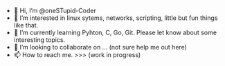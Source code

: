 - 👋 Hi, I’m @oneSTupid-Coder
- 👀 I’m interested in linux sytems, networks, scripting, little but fun things like that.
- 🌱 I’m currently learning Pyhton, C, Go, Git. Please let know about some interesting topics.
- 💞️ I’m looking to collaborate on ... (not sure help me out here)
- 📫 How to reach me. >>> (work in progress)

<!---
oneSTupid-Coder/oneSTupid-Coder is a ✨ special ✨ repository because its `README.md` (this file) appears on your GitHub profile.
You can click the Preview link to take a look at your changes.
--->

